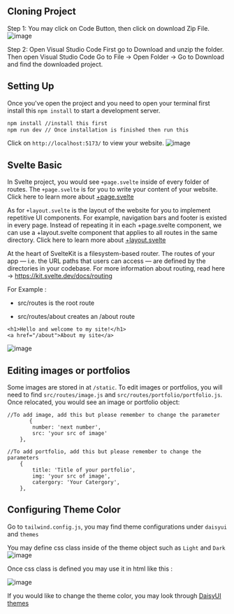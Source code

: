 ## Cloning Project 
Step 1: You may click on Code Button, then click on download Zip File.
![image](https://github.com/cl3mentch/innovus/assets/31813377/2b437249-ae4e-4125-aa13-55d1a6e10164)

Step 2: Open Visual Studio Code
First go to Download and unzip the folder. Then open Visual Studio Code Go to File -> Open Folder -> Go to Download and find the downloaded project.




## Setting Up
Once you've open the project and you need to open your terminal first install this  `npm install` to start a development server.

```bash
npm install //install this first
npm run dev // Once installation is finished then run this
```

Click on `http://localhost:5173/` to view your website.
![image](https://github.com/cl3mentch/innovus/assets/31813377/7ee25007-c035-4474-bb39-ccac7d6abcab)


## Svelte Basic
In Svelte project, you would see `+page.svelte` inside of every folder of routes. The `+page.svelte` is for you to write your content of your website. Click here to learn more about [+page.svelte](https://learn.svelte.dev/tutorial/pages)


As for `+layout.svelte` is the layout of the website for you to implement repetitive UI components. For example, navigation bars and footer is existed in every page. Instead of repeating it in each +page.svelte component, we can use a +layout.svelte component that applies to all routes in the same directory. Click here to learn more about [+layout.svelte](https://learn.svelte.dev/tutorial/layouts)

At the heart of SvelteKit is a filesystem-based router. The routes of your app — i.e. the URL paths that users can access — are defined by the directories in your codebase.
For more information about routing, read here -> https://kit.svelte.dev/docs/routing


For Example :
- src/routes is the root route
* src/routes/about creates an /about route

```
<h1>Hello and welcome to my site!</h1>
<a href="/about">About my site</a>
```
![image](https://github.com/cl3mentch/innovus/assets/31813377/4199ffcc-0709-489f-ba10-af3533ee092d)


## Editing images or portfolios
Some images are stored in at `/static`. To edit images or portfolios, you will need to find `src/routes/image.js` and `src/routes/portfolio/portfolio.js`. Once relocated, you would see an image or portfolio object:


```
//To add image, add this but please remember to change the parameter
       {
		number: 'next number',
		src: 'your src of image'
	},
```


```
//To add portfolio, add this but please remember to change the parameters
    {
        title: 'Title of your portfolio',
        img: 'your src of image',
        catergory: 'Your Catergory',
    },
```




## Configuring Theme Color 
Go to `tailwind.config.js`, you may find theme configurations under `daisyui` and `themes`

You may define css class inside of the theme object such as `Light` and `Dark`
![image](https://github.com/cl3mentch/innovus/assets/31813377/2c092f75-613e-4401-be86-74f4ac8a5a83)


Once css class is defined you may use it in html like this :


![image](https://github.com/cl3mentch/innovus/assets/31813377/de903ff9-9908-4fc2-8327-87603ca3098e)


If you would like to change the theme color, you may look through [DaisyUI themes](https://daisyui.com/docs/themes/)




